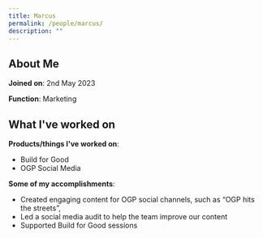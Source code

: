 ```yaml
---
title: Marcus
permalink: /people/marcus/
description: ""
---
```

## About Me
**Joined on**: 2nd May 2023

**Function**: Marketing

## What I've worked on

**Products/things I've worked on**: 
* Build for Good
* OGP Social Media

**Some of my accomplishments**:
*  Created engaging content for OGP social channels, such as “OGP hits the streets”,
* Led a social media audit to help the team improve our content
* Supported Build for Good sessions
